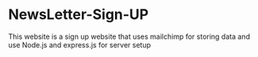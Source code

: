 # NewsLetter-Sign-UP

This website is a sign up website that uses mailchimp for storing data
and use Node.js and express.js for server setup
